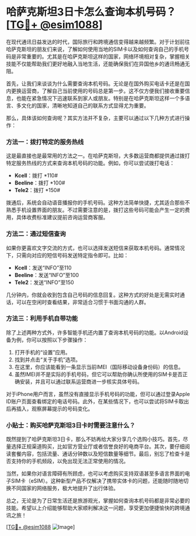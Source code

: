 # 哈萨克斯坦3日卡怎么查询本机号码？[[TG💪+ @esim1088](https://t.me/s/esim1088)]

在现代通讯日益发达的时代，国际旅行和跨境通信变得越来越频繁。对于计划前往哈萨克斯坦的朋友们来说，了解如何使用当地的SIM卡以及如何查询自己的手机号码是非常重要的。尤其是在哈萨克斯坦这样的国家，网络环境相对复杂，掌握相关技能不仅能帮助我们更好地融入当地生活，还能确保我们在异国他乡的通讯畅通无阻。

首先，让我们来谈谈为什么需要查询本机号码。无论是在国外购买电话卡还是在国内更换运营商，了解自己当前使用的号码总是第一步。这不仅方便我们接收重要信息，也能在紧急情况下迅速联系到家人或朋友。特别是在哈萨克斯坦这样一个多语言、多文化的国家，清晰地知道自己的联系方式显得尤为重要。

那么，具体该如何查询呢？其实方法并不复杂，主要可以通过以下几种方式进行操作：

### 方法一：拨打特定的服务热线

这是最直接也是最常用的方法之一。在哈萨克斯坦，大多数运营商都提供通过拨打特定服务热线的方式来查询本机号码的功能。例如，你可以尝试拨打电话：

- **Kcell**：拨打 *110#
- **Beeline**：拨打 *100#
- **Tele2**：拨打 *150#

拨通后，系统会自动语音播报你的手机号码。这种方法简单快捷，尤其适合那些不熟悉手机设置界面的朋友。不过需要注意的是，拨打这些号码可能会产生一定的费用，具体收费标准建议提前咨询运营商客服。

### 方法二：通过短信查询

如果你更喜欢文字交流的方式，也可以选择发送短信来获取本机号码。通常情况下，只需向对应的短信号码发送特定指令即可。比如：

- **Kcell**：发送“INFO”至110
- **Beeline**：发送“INFO”至100
- **Tele2**：发送“INFO”至150

几分钟内，你就会收到包含自己号码的信息回复。这种方式的好处是无需实时通话，可以在空闲时查看结果，非常适合习惯于书面沟通的人群。

### 方法三：利用手机自带功能

除了上述两种方式外，许多智能手机还内置了查询本机号码的功能。以Android设备为例，你可以按照以下步骤操作：

1. 打开手机的“设置”应用。
2. 找到并点击“关于手机”选项。
3. 在这里，你应该能看到一条显示当前IMEI（国际移动设备身份码）的信息。
4. 虽然IMEI并不是实际的手机号码，但它可以帮助你确认所使用的SIM卡是否正确安装，并且可以通过联系运营商进一步核实具体号码。

对于iPhone用户而言，虽然没有直接显示手机号码的功能，但可以通过登录Apple ID账户页面查看绑定的电话号码。此外，在某些情况下，也可以尝试将SIM卡取出后再插入，观察屏幕提示的号码变化。

### 小贴士：购买哈萨克斯坦3日卡时需要注意什么？

既然提到了哈萨克斯坦3日卡，那么不妨再给大家分享几个选购小技巧。首先，尽量选择正规渠道购买，比如官方营业厅或者信誉良好的电商平台。其次，要仔细阅读套餐内容，包括流量、通话分钟数以及短信数量等细节。最后，别忘了检查卡是否支持你的手机频段，以免出现无法正常使用的情况。

当然，如果你对语言障碍有所顾虑，也可以考虑购买支持双语甚至多语言界面的电子SIM卡（eSIM）。这种新型产品不仅解决了携带实体卡的问题，还能随时随地切换不同国家的网络服务，极大地提升了出行体验。

总之，无论是为了日常生活还是旅游观光，掌握如何查询本机号码都是非常必要的技能。希望以上介绍能够帮助大家顺利解决这一问题，享受更加便捷愉快的跨境通讯之旅！

[[TG💪+ @esim1088](https://t.me/s/esim1088) ![Image](https://i.postimg.cc/4NQfJmqS/Snipaste-2025-05-13-00-14-12.png)]